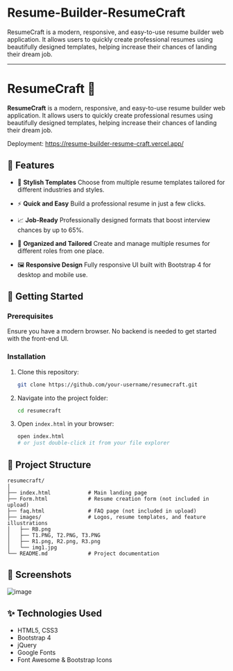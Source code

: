 # Resume-Builder-ResumeCraft
ResumeCraft is a modern, responsive, and easy-to-use resume builder web application. It allows users to quickly create professional resumes using beautifully designed templates, helping increase their chances of landing their dream job.

---

# ResumeCraft 📝

**ResumeCraft** is a modern, responsive, and easy-to-use resume builder web application. It allows users to quickly create professional resumes using beautifully designed templates, helping increase their chances of landing their dream job.

Deployment: https://resume-builder-resume-craft.vercel.app/

## 🌟 Features

* 🎨 **Stylish Templates**
  Choose from multiple resume templates tailored for different industries and styles.

* ⚡ **Quick and Easy**
  Build a professional resume in just a few clicks.

* 📈 **Job-Ready**
  Professionally designed formats that boost interview chances by up to 65%.

* 📂 **Organized and Tailored**
  Create and manage multiple resumes for different roles from one place.

* 🖼️ **Responsive Design**
  Fully responsive UI built with Bootstrap 4 for desktop and mobile use.

## 🚀 Getting Started

### Prerequisites

Ensure you have a modern browser. No backend is needed to get started with the front-end UI.

### Installation

1. Clone this repository:

   ```bash
   git clone https://github.com/your-username/resumecraft.git
   ```
2. Navigate into the project folder:

   ```bash
   cd resumecraft
   ```
3. Open `index.html` in your browser:

   ```bash
   open index.html
   # or just double-click it from your file explorer
   ```

## 📁 Project Structure

```
resumecraft/
│
├── index.html            # Main landing page
├── Form.html             # Resume creation form (not included in upload)
├── faq.html              # FAQ page (not included in upload)
├── images/               # Logos, resume templates, and feature illustrations
│   ├── RB.png
│   ├── T1.PNG, T2.PNG, T3.PNG
│   ├── R1.png, R2.png, R3.png
│   └── img1.jpg
└── README.md             # Project documentation
```

## 📸 Screenshots

![image](https://github.com/user-attachments/assets/c42a06ef-909c-4c1f-94b4-b12dbbe11726)

## ✨ Technologies Used

* HTML5, CSS3
* Bootstrap 4
* jQuery
* Google Fonts
* Font Awesome & Bootstrap Icons

